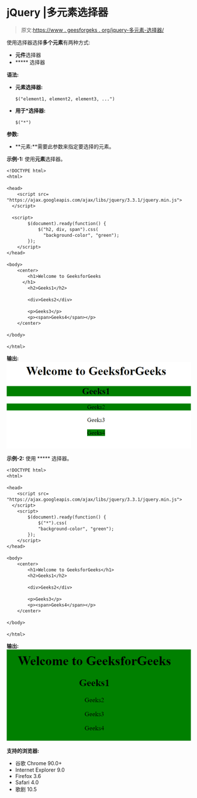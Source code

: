 # jQuery |多元素选择器

> 原文:[https://www . geesforgeks . org/jquery-多元素-选择器/](https://www.geeksforgeeks.org/jquery-multiple-elements-selector/)

使用选择器选择**多个元素**有两种方式:

*   **元件**选择器
*   ***** 选择器

**语法:**

*   **元素选择器:**

    ```
    $("element1, element2, element3, ...")
    ```

*   **用于*选择器:**

    ```
    $("*")
    ```

**参数:**

*   **元素:**需要此参数来指定要选择的元素。

**示例-1:** 使用**元素**选择器。

```
<!DOCTYPE html>
<html>

<head>
    <script src=
"https://ajax.googleapis.com/ajax/libs/jquery/3.3.1/jquery.min.js">
  </script>

  <script>
        $(document).ready(function() {
            $("h2, div, span").css(
              "background-color", "green");
        });
    </script>
</head>

<body>
    <center>
        <h1>Welcome to GeeksforGeeks
      </h1>
        <h2>Geeks1</h2>

        <div>Geeks2</div>

        <p>Geeks3</p>
        <p><span>Geeks4</span></p>
    </center>

</body>

</html>
```

**输出:**
![](img/120361ed75a8cbd8732f968eee3e89b4.png)

**示例-2:** 使用 ***** 选择器。

```
<!DOCTYPE html>
<html>

<head>
    <script src=
"https://ajax.googleapis.com/ajax/libs/jquery/3.3.1/jquery.min.js">
  </script>
    <script>
        $(document).ready(function() {
            $("*").css(
            "background-color", "green");
        });
    </script>
</head>

<body>
    <center>
        <h1>Welcome to GeeksforGeeks</h1>
        <h2>Geeks1</h2>

        <div>Geeks2</div>

        <p>Geeks3</p>
        <p><span>Geeks4</span></p>
    </center>

</body>

</html>
```

**输出:**
![](img/22f84a1bdd3e6fe963f7031451408a7b.png)

**支持的浏览器:**

*   谷歌 Chrome 90.0+
*   Internet Explorer 9.0
*   Firefox 3.6
*   Safari 4.0
*   歌剧 10.5